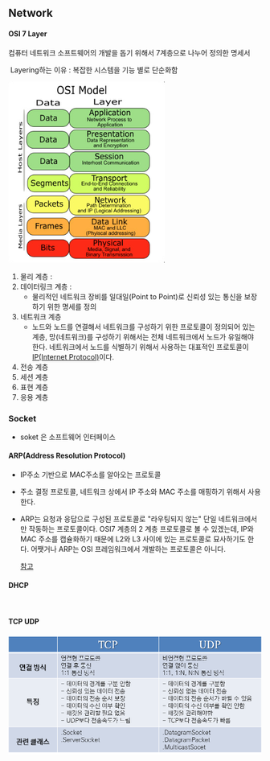 ## Network

#### OSI 7 Layer

  컴퓨터 네트워크 소프트웨어의 개발을 돕기 위해서 7계층으로 나누어 정의한 명세서<br/>

​    Layering하는 이유 : 복잡한 시스템을 기능 별로 단순화함<br/>

![Alt text](./Img/osi7.png)

1. 물리 계층 : 
2. 데이터링크 계층 :
   - 물리적인 네트워크 장비를 일대일(Point to Point)로 신뢰성 있는 통신을 보장하기 위한 명세를 정의
3. 네트워크 계층
   - 노드와 노드를 연결해서 네트워크를 구성하기 위한 프로토콜이 정의되어 있는 계층,  망(네트워크)를 구성하기 위해서는 전체 네트워크에서 노드가 유일해야 한다. 네트워크에서 노드를 식별하기 위해서 사용하는 대표적인 프로토콜이 [IP(Internet Protocol)](https://www.joinc.co.kr/w/man/12/IP)이다.
4. 전송 계층
5. 세션 계층
6. 표현 계층
7. 응용 계층

### Socket

- soket 은 소프트웨어 인터페이스


#### ARP(Address Resolution Protocol)

- IP주소 기반으로 MAC주소를 알아오는 프로토콜
- 주소 결정 프로토콜, 네트워크 상에서 IP 주소와 MAC 주소를 매핑하기 위해서 사용한다.


- ARP는 요청과 응답으로 구성된 프로토콜로 "라우팅되지 않는" 단일 네트워크에서만 작동하는 프로토콜이다. OSI7 계층의 2 계층 프로토콜로 볼 수 있겠는데, IP와 MAC 주소를 캡슐화하기 때문에 L2와 L3 사이에 있는 프로토콜로 묘사하기도 한다. 어쨋거나 ARP는 OSI 프레임워크에서 개발하는 프로토콜은 아니다.

  [참고](https://www.joinc.co.kr/w/man/12/ARP)



#### DHCP

​	





#### TCP UDP

![Alt text](/Img/tcp%20udp.png)